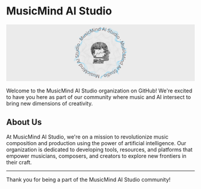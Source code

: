 # MusicMind AI Studio

![](public/icon/musicmind-ai-studioBanner.png)

Welcome to the MusicMind AI Studio organization on GitHub! We're excited to have you here as part of our community where music and AI intersect to bring new dimensions of creativity.

## About Us

At MusicMind AI Studio, we're on a mission to revolutionize music composition and production using the power of artificial intelligence. Our organization is dedicated to developing tools, resources, and platforms that empower musicians, composers, and creators to explore new frontiers in their craft.

---

Thank you for being a part of the MusicMind AI Studio community!
